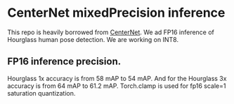 # CenterNet mixedPrecision inference
This repo is heavily borrowed from [CenterNet](https://github.com/xingyizhou/CenterNet). We ad FP16 inference of Hourglass human pose detection. We are working on INT8.

## FP16 inference precision.
Hourglass 1x accuracy is from 58 mAP to 54 mAP. And for the Hourglass 3x accuracy is from 64 mAP to 61.2 mAP. Torch.clamp is used for fp16 scale=1 saturation quantization.  
